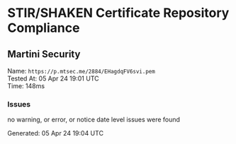 # STIR/SHAKEN Certificate Repository Compliance

## Martini Security

Name: `https://p.mtsec.me/2884/EHagdqFV6svi.pem`\
Tested At: 05 Apr 24 19:01 UTC\
Time: 148ms

### Issues

no warning, or error, or notice date level issues were found

Generated: 05 Apr 24 19:04 UTC